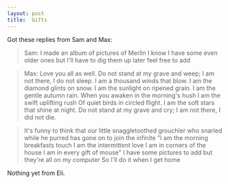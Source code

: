 ```yaml
---
layout: post
title:  Gifts
---
```

Got these replies from Sam and Max:

>Sam: I made an album of pictures of Merlin
>I know I have some even older ones but I'll have to dig them up later
>feel free to add

>Max: Love you all as well.
>Do not stand at my grave and weep;
>I am not there, I do not sleep.
>I am a thousand winds that blow.
>I am the diamond glints on snow.
>I am the sunlight on ripened grain.
>I am the gentle autumn rain.
>When you awaken in the morning's hush
>I am the swift uplifting rush
>Of quiet birds in circled flight.
>I am the soft stars that shine at night.
>Do not stand at my grave and cry;
>I am not there, I did not die.

>It's funny to think that our little snaggletoothed grouchler who snarled while he purred has gone on to join the infinite
>"I am the morning breakfasts touch
>I am the intermittent love
>I am in corners of the house
>I am in every gift of mouse"
>I have some pictures to add but they're all on my computer
>So I'll do it when I get home 

Nothing yet from Eli. 
